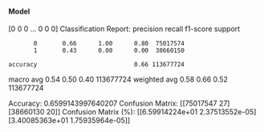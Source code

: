 #### Model
[0 0 0 ... 0 0 0]
Classification Report:
              precision    recall  f1-score   support

           0       0.66      1.00      0.80  75017574
           1       0.43      0.00      0.00  38660150

    accuracy                           0.66 113677724
   macro avg       0.54      0.50      0.40 113677724
weighted avg       0.58      0.66      0.52 113677724

Accuracy: 0.6599143997640207
Confusion Matrix:
[[75017547       27]
 [38660130       20]]
Confusion Matrix (%):
[[6.59914224e+01 2.37513552e-05]
 [3.40085363e+01 1.75935964e-05]]
